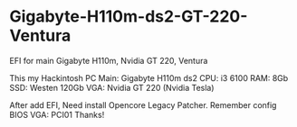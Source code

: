 # Gigabyte-H110m-ds2-GT-220-Ventura
EFI for main Gigabyte H110m, Nvidia GT 220, Ventura

This my Hackintosh PC
Main: Gigabyte H110m ds2
CPU: i3 6100
RAM: 8Gb
SSD: Westen 120Gb
VGA: Nvidia GT 220 (Nvidia Tesla)

After add EFI, Need install Opencore Legacy Patcher.
Remember config BIOS
VGA: PCI01
Thanks!
